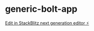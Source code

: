 # generic-bolt-app

[Edit in StackBlitz next generation editor ⚡️](https://stackblitz.com/~/github.com/alexbonti/generic-bolt-app)